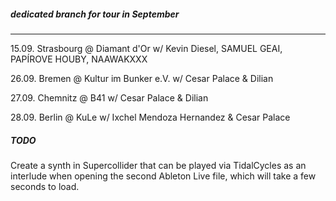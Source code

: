 ##### dedicated branch for tour in September

----
15.09. Strasbourg @ Diamant d'Or w/ Kevin Diesel, SAMUEL GEAI, PAPÍROVE HOUBY, NAAWAKXXX

26.09. Bremen @ Kultur im Bunker e.V. w/ Cesar Palace & Dilian

27.09. Chemnitz @ B41 w/ Cesar Palace & Dilian

28.09. Berlin @ KuLe w/ Ixchel Mendoza Hernandez & Cesar Palace


##### TODO

Create a synth in Supercollider that can be played via TidalCycles as an interlude when opening the second Ableton Live file, which will take a few seconds to load.